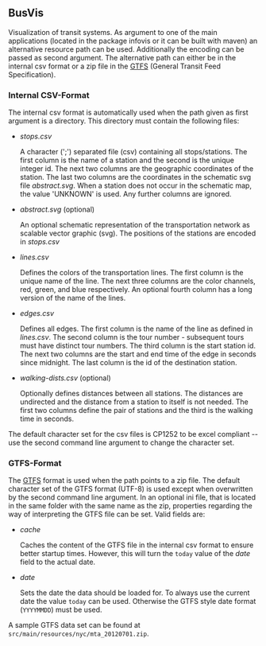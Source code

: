 ## BusVis

Visualization of transit systems.
As argument to one of the main applications (located in the package infovis or it can be built with maven)
an alternative resource path can be used. Additionally the encoding can be
passed as second argument.
The alternative path can either be in the internal csv format or a zip file
in the [GTFS][1] (General Transit Feed Specification).

### Internal CSV-Format

The internal csv format is automatically used when the path given as first argument
is a directory. This directory must contain the following files:

-   *stops.csv*

    A character (';') separated file (csv) containing all stops/stations.
    The first column is the name of a station and the second is the unique
    integer id. The next two columns are the geographic coordinates of the
    station. The last two columns are the coordinates in the schematic svg file
    *abstract.svg*. When a station does not occur in the schematic map, the
    value 'UNKNOWN' is used. Any further columns are ignored.

-   *abstract.svg* (optional)

    An optional schematic representation of the transportation network as scalable
    vector graphic (svg). The positions of the stations are encoded in *stops.csv*

-   *lines.csv*

    Defines the colors of the transportation lines. The first column is the
    unique name of the line. The next three columns are the color channels,
    red, green, and blue respectively. An optional fourth column has a long
    version of the name of the lines.

-   *edges.csv*

    Defines all edges. The first column is the name of the line as defined in
    *lines.csv*. The second column is the tour number - subsequent tours must have
    distinct tour numbers. The third column is the start station id. The next
    two columns are the start and end time of the edge in seconds since midnight.
    The last column is the id of the destination station.

-   *walking-dists.csv* (optional)

    Optionally defines distances between all stations. The distances are undirected and the
    distance from a station to itself is not needed. The first two columns define
    the pair of stations and the third is the walking time in seconds.

The default character set for the csv files is CP1252 to be excel compliant -- use
the second command line argument to change the character set.

### GTFS-Format

The [GTFS][1] format is used when the path points to a zip file.
The default character set of the GTFS format (UTF-8) is used except
when overwritten by the second command line argument.
In an optional ini file, that is located in the same folder with the
same name as the zip, properties regarding the way of interpreting
the GTFS file can be set.
Valid fields are:

-   *cache*
    
    Caches the content of the GTFS file in the internal csv format
    to ensure better startup times. However, this will turn the `today`
    value of the *date* field to the actual date.

-   *date*
    
    Sets the date the data should be loaded for.
    To always use the current date the value `today` can be used.
    Otherwise the GTFS style date format (`YYYYMMDD`) must be used.

A sample GTFS data set can be found at `src/main/resources/nyc/mta_20120701.zip`.

[1]: https://developers.google.com/transit/gtfs/
